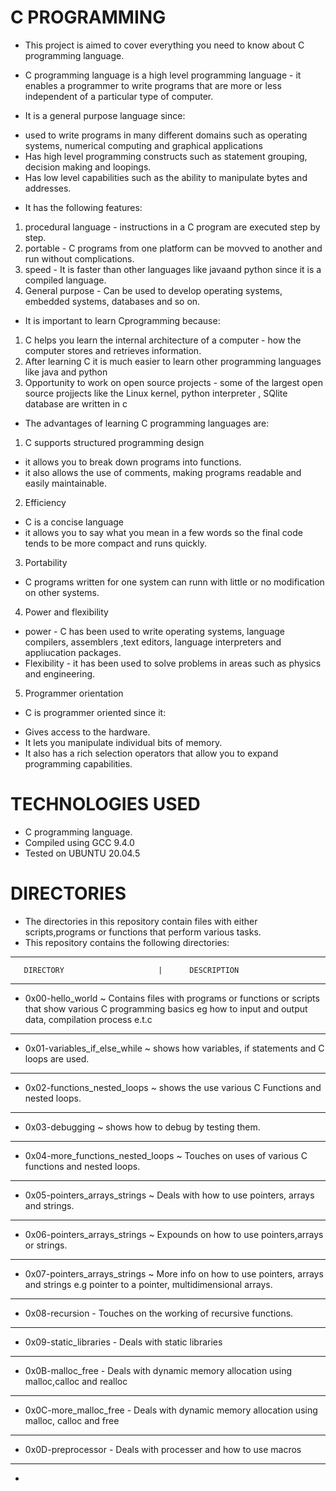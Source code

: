 # C PROGRAMMING 
* This project is aimed to cover everything you need to know about C programming language.

* C programming language is a high level programming language - it enables a programmer to write programs that are more or less independent of a particular type of       computer.
* It is a general purpose language since:
- used to write programs in many different domains such as operating systems, numerical computing and graphical applications
- Has high level programming constructs such as statement grouping, decision making and loopings.
- Has low level capabilities such as the ability to manipulate bytes and addresses.
* It has the following features:
1. procedural language - instructions in a C program are executed step by step.
2. portable - C programs from one platform can be movved to another and run without complications.
3. speed - It is faster than other languages like javaand python since it is a compiled language.
4. General purpose - Can be used to develop operating systems, embedded systems, databases and so on.
* It is important to learn Cprogramming because:
1. C helps you learn the internal architecture of a computer - how the computer stores and retrieves information.
2. After learning C it is much easier to learn other programming languages like java and python
3. Opportunity to work on open source projects - some of the largest open source projjects like the Linux kernel, python interpreter , SQlite database are 
	 written in c

* The advantages of learning C programming languages are:
1. C supports structured programming design 
- it allows you to break down programs into functions.
- it also allows the use of comments, making programs readable and easily maintainable.
2. Efficiency
- C is a concise language
- it allows you to say what you mean in a few words so the final code tends to be more compact and runs quickly.
3. Portability
- C programs written for one system can runn with little or no modification on other systems.
4. Power and flexibility
- power - C has been used to write operating systems, language compilers, assemblers ,text editors, language interpreters and appliucation packages.
- Flexibility - it has been used to solve problems in areas such as physics and engineering.
5. Programmer orientation
- C is programmer oriented since it:
* Gives access to the hardware.
* It lets you manipulate individual bits of memory.
* It also has a rich selection operators that allow you to expand programming capabilities.

# TECHNOLOGIES USED
* C programming language.
* Compiled using GCC 9.4.0
* Tested on UBUNTU 20.04.5

# DIRECTORIES
* The directories in this repository contain files with either scripts,programs or functions that perform various tasks.
* This repository contains the following directories:

------------------------------------------------------------------------------------------------------------------------------------------------------------------------
       DIRECTORY                     |      DESCRIPTION
------------------------------------------------------------------------------------------------------------------------------------------------------------------------
* 0x00-hello_world ~ Contains files with programs or functions or scripts that show various C programming basics eg how to input and output  data,  compilation process e.t.c
------------------------------------------------------------------------------------------------------------------------------------------------------------------------
* 0x01-variables_if_else_while ~ shows how variables, if statements and C loops are used.
------------------------------------------------------------------------------------------------------------------------------------------------------------------------
* 0x02-functions_nested_loops ~ shows the use various C Functions and nested loops.
----------------------------------------------------------------------------------------------------------------------------------------------------------------------
* 0x03-debugging ~ shows how to debug by testing them.
-----------------------------------------------------------------------------------------------------------------------------------------------------------------------
* 0x04-more_functions_nested_loops ~ Touches on uses of various C functions and nested loops.
------------------------------------------------------------------------------------------------------------------------------------------------------------------------
* 0x05-pointers_arrays_strings ~ Deals with how to use pointers, arrays and strings.
-----------------------------------------------------------------------------------------------------------------------------------------------------------------------
* 0x06-pointers_arrays_strings ~ Expounds on how to use pointers,arrays or strings.
----------------------------------------------------------------------------------------------------------------------------------------------------------------------
* 0x07-pointers_arrays_strings ~ More info  on  how to use pointers, arrays and strings e.g pointer to a pointer, multidimensional arrays.
-----------------------------------------------------------------------------------------------------------------------------------------------------------------------
* 0x08-recursion - Touches on the working of recursive functions.
-----------------------------------------------------------------------------------------------------------------------------------------------------------------------
* 0x09-static_libraries - Deals with static libraries
-----------------------------------------------------------------------------------------------------------------------------------------------------------------------
* 0x0B-malloc_free - Deals with dynamic memory allocation using malloc,calloc and realloc
----------------------------------------------------------------------------------------------------------------------------------------------------------------------
* 0x0C-more_malloc_free - Deals with dynamic memory allocation using malloc, calloc and free
--------------------------------------------------------------------------------------------------------------------------------------------------------------------
* 0x0D-preprocessor - Deals with processer and how to use macros
---------------------------------------------------------------------------------------------------------------------------------------------------------------------
* 
